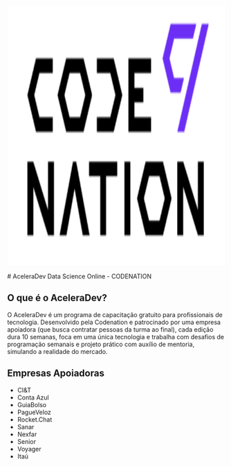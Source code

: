 <p align="center">
    <img src="https://github.com/Wallisonsilva/AceleraDev_Codenation/blob/master/logo.png" alt="Image" width="800" height="600" />
</p>
# AceleraDev Data Science Online - CODENATION

## O que é o AceleraDev?
O AceleraDev é um programa de capacitação gratuito para profissionais de tecnologia. Desenvolvido pela Codenation e patrocinado por uma empresa apoiadora (que busca contratar pessoas da turma ao final), cada edição dura 10 semanas, foca em uma única tecnologia e trabalha com desafios de programação semanais e projeto prático com auxílio de mentoria, simulando a realidade do mercado.

## Empresas Apoiadoras

* CI&T
* Conta Azul
* GuiaBolso
* PagueVeloz
* Rocket.Chat
* Sanar
* Nexfar
* Senior
* Voyager
* Itaú
